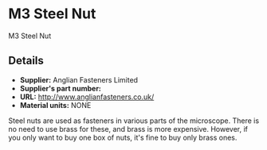 # M3 Steel Nut
M3 Steel Nut

## Details
*   **Supplier:** Anglian Fasteners Limited
*   **Supplier's part number:** 
*   **URL:** http://www.anglianfasteners.co.uk/
*   **Material units:** NONE

Steel nuts are used as fasteners in various parts of the microscope.  There is no need to use brass for these, and brass is more expensive.  However, if you only want to buy one box of nuts, it's fine to buy only brass ones.



